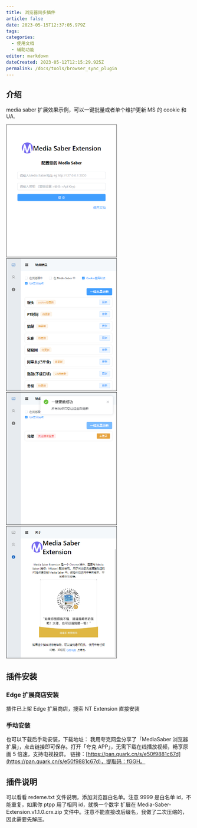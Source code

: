 ```yaml
---
title: 浏览器同步插件
article: false
date: 2023-05-15T12:37:05.979Z
tags:
categories: 
  - 使用文档
  - 辅助功能
editor: markdown
dateCreated: 2023-05-12T12:15:29.925Z
permalink: /docs/tools/browser_sync_plugin
---
```


## 介绍

media saber 扩展效果示例，可以一键批量或者单个维护更新 MS 的 cookie 和 UA.

<img src="./images/0501.png" alt="0501.png" width="300"/>
<img src="./images/0502.png" alt="0502.png" width="300"/>
<img src="./images/0503.png" alt="0503.png" width="300"/>
<img src="./images/0504.png" alt="0504.png" width="300"/>


## 插件安装

### Edge 扩展商店安装

插件已上架 Edge 扩展商店，搜索 NT Extension 直接安装

### 手动安装

也可以下载后手动安装，下载地址：
我用夸克网盘分享了「MediaSaber 浏览器扩展」，点击链接即可保存。打开「夸克 APP」，无需下载在线播放视频，畅享原画 5 倍速，支持电视投屏。
链接：[https://pan.quark.cn/s/e50f9881c67d](https://pan.quark.cn/s/e50f9881c67d)，提取码：fGGH。

## 插件说明

可以看看 redeme.txt 文件说明，添加浏览器白名单。注意 9999 是白名单 id，不能重复，如果你 ptpp 用了相同 id，就换一个数字
扩展在 Media-Saber-Extension.v1.1.0.crx.zip 文件中。注意不能直接改后缀名，我做了二次压缩的，因此需要先解压。

